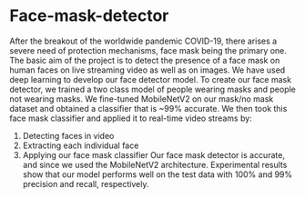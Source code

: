 # Face-mask-detector
After the breakout of the worldwide pandemic COVID-19, there 
arises a severe need of protection mechanisms, face mask being the 
primary one. The basic aim of the project is to detect the presence 
of a face mask on human faces on live streaming video as well as 
on images. We have used deep learning to develop our face 
detector model. To create our face mask detector, we trained a two class model of people wearing masks and people not wearing 
masks. We fine-tuned MobileNetV2 on our mask/no mask dataset 
and obtained a classifier that is ~99% accurate. We then took this 
face mask classifier and applied it to real-time video streams by:
1. Detecting faces in video
2. Extracting each individual face
3. Applying our face mask classifier
Our face mask detector is accurate, and since we used the 
MobileNetV2 architecture. Experimental results show that our 
model performs well on the test data with 100% and 99% precision 
and recall, respectively.
